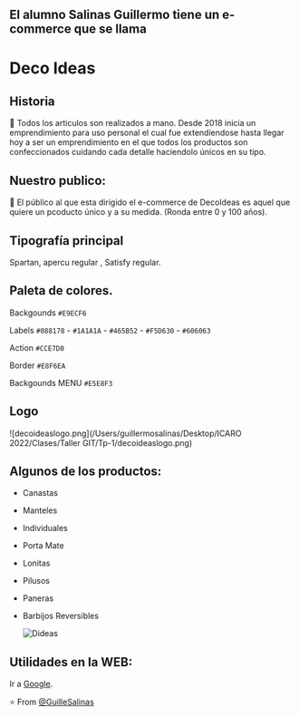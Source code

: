 ## El alumno Salinas Guillermo tiene un e-commerce que se llama
# Deco Ideas


## Historia
🔰 Todos los articulos son realizados a mano. Desde 2018 inicia un emprendimiento para uso personal
el cual fue extendiendose hasta llegar hoy a ser un emprendimiento en el que todos los productos
son confeccionados cuidando cada detalle haciendolo únicos en su tipo.

## Nuestro publico:
👥 El público al que esta dirigido el e-commerce de DecoIdeas es aquel que quiere un pcoducto único y a su medida. (Ronda entre 0 y 100 años).

## Tipografía principal
Spartan, apercu regular , Satisfy regular.

## Paleta de colores.
Backgounds `#E9ECF6`

Labels `#088178` - `#1A1A1A` - `#465B52` - `#F5D630` - `#606063`

Action `#CCE7D0`

Border `#E8F6EA`

Backgounds MENU `#E5E8F3`

## Logo
![decoideaslogo.png](/Users/guillermosalinas/Desktop/ICARO 2022/Clases/Taller GIT/Tp-1/decoideaslogo.png)


## Algunos de los productos:
- Canastas
- Manteles
- Individuales
- Porta Mate
- Lonitas
- Pilusos
- Paneras
- Barbijos Reversibles

  ![Dideas](https://user-images.githubusercontent.com/112260868/187300002-1c9ea7c6-2e23-4ba3-9620-f12b4658100f.jpg)

## Utilidades en la WEB:
Ir a [Google](https://google.com/).

⭐️ From [@GuilleSalinas](https://github.com/GuilleSalinas)


